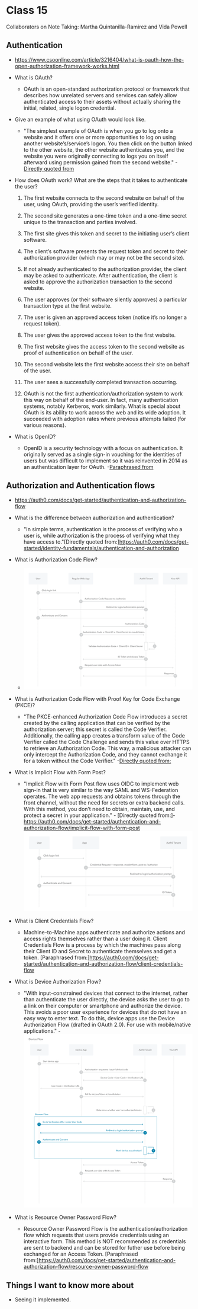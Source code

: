 # Class 15
Collaborators on Note Taking: Martha Quintanilla-Ramirez and Vida Powell

 ## Authentication
  - <https://www.csoonline.com/article/3216404/what-is-oauth-how-the-open-authorization-framework-works.html>

- What is OAuth?
  -  OAuth is an open-standard authorization protocol or framework that describes how unrelated servers and services can safely allow authenticated access to their assets without actually sharing the initial, related, single logon credential. 
- Give an example of what using OAuth would look like.
  -  "The simplest example of OAuth is when you go to log onto a website and it offers one or more opportunities to log on using another website’s/service’s logon. You then click on the button linked to the other website, the other website authenticates you, and the website you were originally connecting to logs you on itself afterward using permission gained from the second website." -[Directly quoted from](https://www.csoonline.com/article/3216404/what-is-oauth-how-the-open-authorization-framework-works.html) 

- How does OAuth work? What are the steps that it takes to authenticate the user?
  1. The first website connects to the second website on behalf of the user, using OAuth, providing the user’s verified identity.
  2. The second site generates a one-time token and a one-time secret unique to the transaction and parties involved.
  3. The first site gives this token and secret to the initiating user’s client software.
  4. The client’s software presents the request token and secret to their authorization provider (which may or may not be the second site).
  5. If not already authenticated to the authorization provider, the client may be asked to authenticate. After authentication, the client is asked to approve the authorization transaction to the second website.
  6. The user approves (or their software silently approves) a particular transaction type at the first website.
  7. The user is given an approved access token (notice it’s no longer a request token).
  8. The user gives the approved access token to the first website.
  9. The first website gives the access token to the second website as proof of authentication on behalf of the user.
  10. The second website lets the first website access their site on behalf of the user.
  11. The user sees a successfully completed transaction occurring.

  12. OAuth is not the first authentication/authorization system to work this way on behalf of the end-user. In fact, many authentication systems, notably Kerberos, work similarly. What is special about OAuth is its ability to work across the web and its wide adoption. It succeeded with adoption rates where previous attempts failed (for various reasons).

- What is OpenID?
  -  OpenID is a security technology with a focus on authentication. It originally served as a single sign-in vouching for the identities of users but was difficult to implement so it was reinvented in 2014 as an authentication layer for OAuth. -[Paraphrased from](https://www.csoonline.com/article/3216404/what-is-oauth-how-the-open-authorization-framework-works.html)



## Authorization and Authentication flows
  - <https://auth0.com/docs/get-started/authentication-and-authorization-flow>


- What is the difference between authorization and authentication? 
  - "In simple terms, authentication is the process of verifying who a user is, while authorization is the process of verifying what they have access to."[Directly quoted from:]<https://auth0.com/docs/get-started/identity-fundamentals/authentication-and-authorization>
- What is Authorization Code Flow?
  - ![Auth Code Flow](AuthCodeFlow.jpeg)
  
- What is Authorization Code Flow with Proof Key for Code Exchange (PKCE)?
  - "The PKCE-enhanced Authorization Code Flow introduces a secret created by the calling application that can be verified by the authorization server; this secret is called the Code Verifier. Additionally, the calling app creates a transform value of the Code Verifier called the Code Challenge and sends this value over HTTPS to retrieve an Authorization Code. This way, a malicious attacker can only intercept the Authorization Code, and they cannot exchange it for a token without the Code Verifier." -[Directly quoted from:](https://auth0.com/docs/get-started/authentication-and-authorization-flow/authorization-code-flow-with-proof-key-for-code-exchange-pkce)
- What is Implicit Flow with Form Post?
  - "Implicit Flow with Form Post flow uses OIDC to implement web sign-in that is very similar to the way SAML and WS-Federation operates. The web app requests and obtains tokens through the front channel, without the need for secrets or extra backend calls. With this method, you don’t need to obtain, maintain, use, and protect a secret in your application." - [Directly quoted from:]- <https://auth0.com/docs/get-started/authentication-and-authorization-flow/implicit-flow-with-form-post>
![ImplicitFlowForm](auth-sequence-implicit-form-post.png)

- What is Client Credentials Flow?
  - Machine-to-Machine apps authenticate and authorize actions and access rights themselves rather than a user doing it. Client Credentials Flow is a process by which the machines pass along their Client ID and Secret to authenticate themselves and get a token. [Paraphrased from:]<https://auth0.com/docs/get-started/authentication-and-authorization-flow/client-credentials-flow>
- What is Device Authorization Flow?
  - "With input-constrained devices that connect to the internet, rather than authenticate the user directly, the device asks the user to go to a link on their computer or smartphone and authorize the device. This avoids a poor user experience for devices that do not have an easy way to enter text. To do this, device apps use the Device Authorization Flow (drafted in OAuth 2.0). For use with mobile/native applications." - ![ImplicitFlowForm](DeviceAuthFlow.png)
- What is Resource Owner Password Flow?
  - Resource Owner Password Flow is the authentication/authorization flow which requests that users provide credentials using an interactive form. This method is NOT recommended as credentials are sent to backend and can be stored for futher use before being exchanged for an Access Token. [Paraphrased from:]<https://auth0.com/docs/get-started/authentication-and-authorization-flow/resource-owner-password-flow>


## Things I want to know more about
- Seeing it implemented. 
